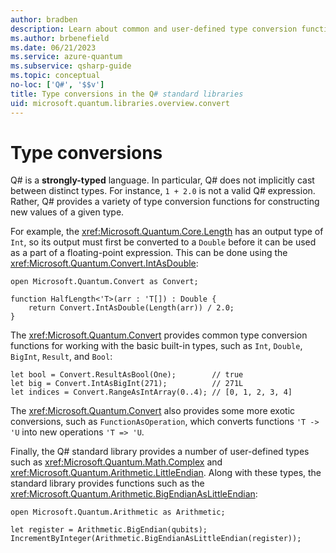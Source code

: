 ```yaml
---
author: bradben
description: Learn about common and user-defined type conversion functions in the Q# standard libraries.
ms.author: brbenefield
ms.date: 06/21/2023
ms.service: azure-quantum
ms.subservice: qsharp-guide
ms.topic: conceptual
no-loc: ['Q#', '$$v']
title: Type conversions in the Q# standard libraries
uid: microsoft.quantum.libraries.overview.convert
---
```


# Type conversions #

Q# is a **strongly-typed** language.
In particular, Q# does not implicitly cast between distinct types. For instance, `1 + 2.0` is not a valid Q# expression.
Rather, Q# provides a variety of type conversion functions for constructing new values of a given type.

For example, the <xref:Microsoft.Quantum.Core.Length> has an output type of `Int`, so its output must first be converted to a `Double` before it can be used as a part of a floating-point expression.
This can be done using the <xref:Microsoft.Quantum.Convert.IntAsDouble>:

```qsharp
open Microsoft.Quantum.Convert as Convert;

function HalfLength<'T>(arr : 'T[]) : Double {
    return Convert.IntAsDouble(Length(arr)) / 2.0;
}
```

The <xref:Microsoft.Quantum.Convert> provides common type conversion functions for working with the basic built-in types, such as `Int`, `Double`, `BigInt`, `Result`, and `Bool`:

```qsharp
let bool = Convert.ResultAsBool(One);        // true
let big = Convert.IntAsBigInt(271);          // 271L
let indices = Convert.RangeAsIntArray(0..4); // [0, 1, 2, 3, 4]
```

The <xref:Microsoft.Quantum.Convert> also provides some more exotic conversions, such as `FunctionAsOperation`, which converts functions `'T -> 'U` into new operations `'T => 'U`.

Finally, the Q# standard library provides a number of user-defined types such as <xref:Microsoft.Quantum.Math.Complex> and <xref:Microsoft.Quantum.Arithmetic.LittleEndian>.
Along with these types, the standard library provides functions such as the <xref:Microsoft.Quantum.Arithmetic.BigEndianAsLittleEndian>:

```Q#
open Microsoft.Quantum.Arithmetic as Arithmetic;

let register = Arithmetic.BigEndian(qubits);
IncrementByInteger(Arithmetic.BigEndianAsLittleEndian(register));
```